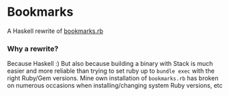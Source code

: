 # Bookmarks

A Haskell rewrite of [bookmarks.rb](https://github.com/TimWSpence/bookmarks.rb)

### Why a rewrite?

Because Haskell :) But also because building a binary with Stack is much
easier and more reliable than trying to set ruby up to `bundle exec` with the right Ruby/Gem
versions. Mine own installation of `bookmarks.rb` has broken on numerous occasions
when installing/changing system Ruby versions, etc
